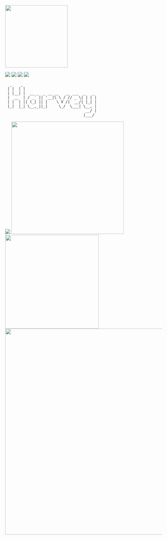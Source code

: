 <img src="https://readme-image.vercel.app/api/logo" width="200" />

<a href="https://twitter.com/Harvey27171313">![](https://shields.io/twitter/follow/Harvey27171313?label=Follow)</a>
<a href="https://github.com/Huauauaa">![](https://shields.io/github/followers/Huauauaa?label=Follow)</a>
<a href="https://github.com/Huauauaa?tab=repositories">![](https://shields.io/github/stars/Huauauaa?affiliations=OWNER%2CCOLLABORATOR)</a>
![](https://visitor-badge.glitch.me/badge?page_id=Huauauaa.Huauauaa)

```
  _    _                                 
 | |  | |                                
 | |__| |  __ _  _ __ __   __ ___  _   _ 
 |  __  | / _` || '__|\ \ / // _ \| | | |
 | |  | || (_| || |    \ V /|  __/| |_| |
 |_|  |_| \__,_||_|     \_/  \___| \__, |
                                    __/ |
                                   |___/                                  
```

![](https://github-profile-summary-cards.vercel.app/api/cards/profile-details?username=Huauauaa&theme=monokai)
<img src="https://github-readme-stats.vercel.app/api?username=Huauauaa&theme=monokai&count_private=true" width="360" />
<img src="https://github-readme-stats.vercel.app/api/top-langs/?username=Huauauaa&layout=compact&theme=monokai" width="300" />
<a href="https://wakatime.com/dashboard"><img src="https://github-readme-stats.vercel.app/api/wakatime?username=Huauauaa&theme=monokai" width="660" /></a>


